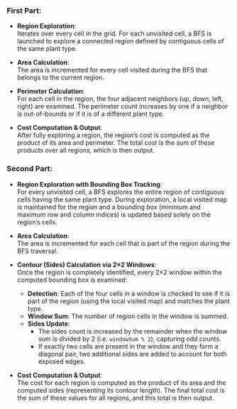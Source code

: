 ### First Part:

- **Region Exploration**:  
  Iterates over every cell in the grid. For each unvisited cell, a BFS is launched to explore a connected region defined by contiguous cells of the same plant type.

- **Area Calculation**:  
  The area is incremented for every cell visited during the BFS that belongs to the current region.

- **Perimeter Calculation**:  
  For each cell in the region, the four adjacent neighbors (up, down, left, right) are examined. The perimeter count increases by one if a neighbor is out-of-bounds or if it is of a different plant type.

- **Cost Computation & Output**:  
  After fully exploring a region, the region’s cost is computed as the product of its area and perimeter. The total cost is the sum of these products over all regions, which is then output.

### Second Part:

- **Region Exploration with Bounding Box Tracking**:  
  For every unvisited cell, a BFS explores the entire region of contiguous cells having the same plant type. During exploration, a local visited map is maintained for the region and a bounding box (minimum and maximum row and column indices) is updated based solely on the region’s cells.

- **Area Calculation**:  
  The area is incremented for each cell that is part of the region during the BFS traversal.

- **Contour (Sides) Calculation via 2×2 Windows**:  
  Once the region is completely identified, every 2×2 window within the computed bounding box is examined:
  - **Detection**: Each of the four cells in a window is checked to see if it is part of the region (using the local visited map) and matches the plant type.
  - **Window Sum**: The number of region cells in the window is summed.
  - **Sides Update**:  
    - The sides count is increased by the remainder when the window sum is divided by 2 (i.e. `windowSum % 2`), capturing odd counts.
    - If exactly two cells are present in the window and they form a diagonal pair, two additional sides are added to account for both exposed edges.

- **Cost Computation & Output**:  
  The cost for each region is computed as the product of its area and the computed sides (representing its contour length). The final total cost is the sum of these values for all regions, and this total is then output.

